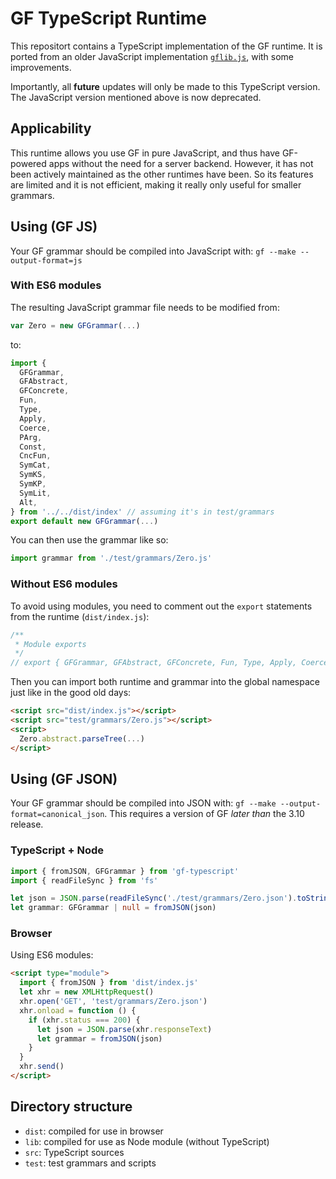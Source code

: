 # GF TypeScript Runtime

This repositort contains a TypeScript implementation of the GF runtime.
It is ported from an older JavaScript implementation [`gflib.js`](https://github.com/GrammaticalFramework/gf-core/blob/master/src/runtime/javascript/gflib.js), with some improvements.

Importantly, all **future** updates will only be made to this TypeScript version.
The JavaScript version mentioned above is now deprecated.

## Applicability

This runtime allows you use GF in pure JavaScript, and thus have GF-powered apps without the need for a server backend.
However, it has not been actively maintained as the other runtimes have been.
So its features are limited and it is not efficient, making it really only useful for smaller grammars.

## Using (GF JS)

Your GF grammar should be compiled into JavaScript with: `gf --make --output-format=js`

### With ES6 modules

The resulting JavaScript grammar file needs to be modified from:

```js
var Zero = new GFGrammar(...)
```

to:

```js
import {
  GFGrammar,
  GFAbstract,
  GFConcrete,
  Fun,
  Type,
  Apply,
  Coerce,
  PArg,
  Const,
  CncFun,
  SymCat,
  SymKS,
  SymKP,
  SymLit,
  Alt,
} from '../../dist/index' // assuming it's in test/grammars
export default new GFGrammar(...)
```

You can then use the grammar like so:

```js
import grammar from './test/grammars/Zero.js'
```

### Without ES6 modules

To avoid using modules, you need to comment out the `export` statements from the runtime (`dist/index.js`):

```js
/**
 * Module exports
 */
// export { GFGrammar, GFAbstract, GFConcrete, Fun, Type, Apply, Coerce, PArg, Const, CncFun, SymCat, SymKS, SymKP, SymLit, Alt, };
```

Then you can import both runtime and grammar into the global namespace just like in the good old days:

```html
<script src="dist/index.js"></script>
<script src="test/grammars/Zero.js"></script>
<script>
  Zero.abstract.parseTree(...)
</script>
```

## Using (GF JSON)

Your GF grammar should be compiled into JSON with: `gf --make --output-format=canonical_json`.
This requires a version of GF *later than* the 3.10 release.

### TypeScript + Node

```ts
import { fromJSON, GFGrammar } from 'gf-typescript'
import { readFileSync } from 'fs'

let json = JSON.parse(readFileSync('./test/grammars/Zero.json').toString())
let grammar: GFGrammar | null = fromJSON(json)
```

### Browser

Using ES6 modules:

```html
<script type="module">
  import { fromJSON } from 'dist/index.js'
  let xhr = new XMLHttpRequest()
  xhr.open('GET', 'test/grammars/Zero.json')
  xhr.onload = function () {
    if (xhr.status === 200) {
      let json = JSON.parse(xhr.responseText)
      let grammar = fromJSON(json)
    }
  }
  xhr.send()
</script>
```

## Directory structure

- `dist`: compiled for use in browser
- `lib`: compiled for use as Node module (without TypeScript)
- `src`: TypeScript sources
- `test`: test grammars and scripts

